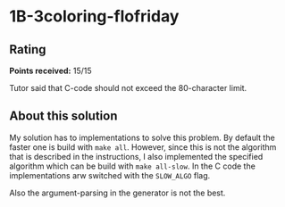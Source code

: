 # 1B-3coloring-flofriday

## Rating
**Points received:** 15/15

Tutor said that C-code should not exceed the 80-character limit.

## About this solution
My solution has to implementations to solve this problem. By default the faster
one is build with `make all`. However, since this is not the algorithm that is 
described in the instructions, I also implemented the specified algorithm which
can be build with `make all-slow`. In the C code the implementations arw 
switched with the `SLOW_ALGO` flag.

Also the argument-parsing in the generator is not the best.